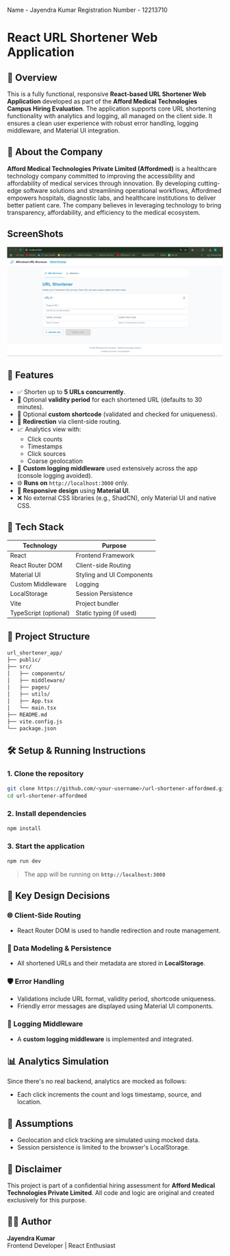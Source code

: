 Name - Jayendra Kumar
Registration Number - 12213710

# React URL Shortener Web Application

## 🧩 Overview

This is a fully functional, responsive **React-based URL Shortener Web Application** developed as part of the **Afford Medical Technologies Campus Hiring Evaluation**. The application supports core URL shortening functionality with analytics and logging, all managed on the client side. It ensures a clean user experience with robust error handling, logging middleware, and Material UI integration.

## 🏢 About the Company

**Afford Medical Technologies Private Limited (Affordmed)** is a healthcare technology company committed to improving the accessibility and affordability of medical services through innovation. By developing cutting-edge software solutions and streamlining operational workflows, Affordmed empowers hospitals, diagnostic labs, and healthcare institutions to deliver better patient care. The company believes in leveraging technology to bring transparency, affordability, and efficiency to the medical ecosystem.


## ScreenShots

![App Preview](./assests/image.png)

## 🚀 Features

- ✅ Shorten up to **5 URLs concurrently**.
- 🔐 Optional **validity period** for each shortened URL (defaults to 30 minutes).
- 🧾 Optional **custom shortcode** (validated and checked for uniqueness).
- 🔄 **Redirection** via client-side routing.
- 📈 Analytics view with:
  - Click counts
  - Timestamps
  - Click sources
  - Coarse geolocation
- 🧰 **Custom logging middleware** used extensively across the app (console logging avoided).
- 🌐 **Runs on** `http://localhost:3000` only.
- 🧩 **Responsive design** using **Material UI**.
- ❌ No external CSS libraries (e.g., ShadCN), only Material UI and native CSS.

## 🧱 Tech Stack

| Technology | Purpose |
|------------|---------|
| React      | Frontend Framework |
| React Router DOM | Client-side Routing |
| Material UI | Styling and UI Components |
| Custom Middleware | Logging |
| LocalStorage | Session Persistence |
| Vite       | Project bundler |
| TypeScript (optional) | Static typing (if used) |

## 📂 Project Structure

```
url_shortener_app/
├── public/
├── src/
│   ├── components/
│   ├── middleware/
│   ├── pages/
│   ├── utils/
│   ├── App.tsx
│   └── main.tsx
├── README.md
├── vite.config.js
└── package.json
```

## 🛠 Setup & Running Instructions

### 1. Clone the repository

```bash
git clone https://github.com/<your-username>/url-shortener-affordmed.git
cd url-shortener-affordmed
```

### 2. Install dependencies

```bash
npm install
```

### 3. Start the application

```bash
npm run dev
```

> The app will be running on **`http://localhost:3000`**

## 📝 Key Design Decisions

### 🌐 Client-Side Routing
- React Router DOM is used to handle redirection and route management.

### 💾 Data Modeling & Persistence
- All shortened URLs and their metadata are stored in **LocalStorage**.

### 🛡 Error Handling
- Validations include URL format, validity period, shortcode uniqueness.
- Friendly error messages are displayed using Material UI components.

### 🧱 Logging Middleware
- A **custom logging middleware** is implemented and integrated.

## 📊 Analytics Simulation

Since there's no real backend, analytics are mocked as follows:
- Each click increments the count and logs timestamp, source, and location.

## 📌 Assumptions

- Geolocation and click tracking are simulated using mocked data.
- Session persistence is limited to the browser's LocalStorage.

## 📍 Disclaimer

This project is part of a confidential hiring assessment for **Afford Medical Technologies Private Limited**. All code and logic are original and created exclusively for this purpose.

## 👨‍💻 Author

**Jayendra Kumar**  
Frontend Developer | React Enthusiast  
